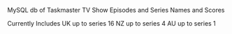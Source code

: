 MySQL db of Taskmaster TV Show
Episodes and Series
Names and Scores

Currently Includes
UK up to series 16
NZ up to series 4
AU up to series 1
